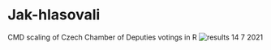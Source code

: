 # Jak-hlasovali
CMD scaling of Czech Chamber of Deputies votings in R
![results 14 7 2021](https://github.com/JaroslavTrnka1/votings/assets/85038909/bf8b2fc8-762d-4c11-8438-7f09b89fbd27)
